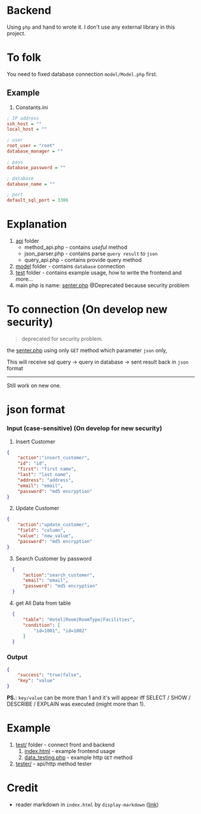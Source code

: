 # Backend
Using `php` and hand to wrote it. I don't use any external library in this project. 

# To folk
You need to fixed database connection `model/Model.php` first.

## Example 
1. Constants.ini
```ini
; IP address
ssh_host = ""
local_host = ""

; user
root_user = "root"
database_manager = ""

; pass
database_password = ""

; database
database_name = ""

; port
default_sql_port = 3306

```

# Explanation
1. [api](api) folder
    - method_api.php - contains *useful* method
    - json_parser.php - contains parse `query result` to `json`
    - query_api.php - contains provide query method
2. [model](model) folder - contains `database` connection
3. [test](test) folder - contains example usage, how to write the frontend and more...
4. main php is name: [senter.php](index.php) @Deprecated because security problem

# To connection (On develop new security)
> deprecated for security problem.

the [senter.php](index.php) using only `GET` method which parameter `json` only,   <p>
This will receive sql query -> query in database -> sent result back in `json` format

------

Still work on new one.

# json format

### Input (case-sensitive) (On develop for new security)
1. Insert Customer
 ```json
 {
     "action":"insert_customer",
     "id": "id",
     "first": "first name",
     "last": "last name",
     "address": "address",
     "email": "email",
     "password": "md5 encryption"
 }
 ```
 
2. Update Customer
  ```json
  {
      "action":"update_customer",
      "field": "column",
      "value": "new_value",
      "password": "md5 encryption"
  }
  ```
  
3. Search Customer by password
```json
  {
      "action":"search_customer",
      "email": "email",
      "password": "md5 encryption"
  }
```

4. get All Data from table 
```json
  {
      "table": "Hotel|Room|RoomType|Facilities",
      "condition": [
          "id=1001", "id=1002"
      ]
  }
```

### Output
```json
{
    "success": "true|false", 
    "key": "value"
}
```
**PS.**: `key/value` can be more than 1 and it's will appear iff SELECT / SHOW / DESCRIBE / EXPLAIN was executed (might more than 1).

# Example
1. [test/](test) folder - connect front and backend
    1. [index.html](test/index.html) - example frontend usage
    2. [data_testing.php](test/data_testing.php) - example http `GET` method
2. [tester/](tester) - api/http method tester

# Credit
- reader markdown in `index.html` by `display-markdown` ([link](https://github.com/sawmac/display-markdown))
